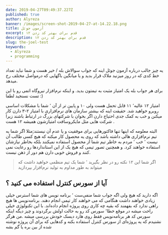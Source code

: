 ```yaml
---
date: 2019-04-27T09:49:37.227Z
published: true
author: Alyreza
banner: /images/screen-shot-2019-04-27-at-14.22.18.png
title: آزمون جوئل
excerpt: ۱۲ قدم برای بهتر کد زدن
description: ۱۲ قدم برای بهتر کد زدن
slug: the-joel-test
keywords:
  - Alyreza
  - programming
---
```

یه چیز جالب درباره آزمون جوئل اینه که جواب سوالاش بله / خیر هست و شما نباید تعداد خط کدی که در روز میزنید ملاک قرار بدید و یا میانگین باگهایی که درمواصل مختلف رخ میدهد.

برای هر جواب بله یک امتیاز مثبت به تیمتون بدید. و اینکه نرم‌افزار نیروگاه اتمی رو با این تست نسنجید لطفا :)

امتیاز ۱۲ عالیه٬ ۱۱ قابل تحمل هست ولی ۱۰ و پایین تر از آن ٬ شما با مشکلات اساسی روبرو خواهید شد. حقیقت اینه که بیشتر سازمان های نرم‌افزاری با امتیاز ۲-۳ دارن کار میکنن و خب به کمک جدی احتیاج دارن اگر بخوان با شرکتهای بزرگ در ارتباط باشند  زیرا شرکت هایی مثل مایکروسافت امتیازشون همیشه ۱۲ هست .

البته معلومه که اینها تنها فاکتورهایی برای موفقیت و یا عدم آن نیستند;مثلا اگر شما یه تیم نرم‌افزاری هالی داشته باشد که روی یه محصول کار میکنه که هیچ کسی طالب آن نیست ٬ خب ٬ مردم به خاطر تیم شما از محصول استفاده نمیکنند بلکه بخاطر نیازشان استفاده خواهند کرد. و همچنین تصور تیمی که هیچ یک از این استانداردها رو رعایت نمی کنند و فروش خوبی دارن هم دور از ذهن نیست.

> اگر شما این ۱۲ نکته رو در نظر بگیرید ٬ شما یک تیم منظمی خواهید داشت که میتواند به طور مداوم به تولید نرم‌افزار بپردازید

## آیا از سورس کنترل استفاده می کنید ؟

اگه دارید که هیچ ولی اگه جواب شما منفی‌ست ٬ برنامه نویس های شما استرس خیلی زیادی خواهند داشت هنگامی که می خواهند کار تیمی انجام دهند. برنامه‌نویس ها هیچ راهی ندارد که بفهمند که بقیه چه کاری روی پروژه انجام داده‌اند. با این تکنولوژی خیلی راحت میشه در موقع خطا٬ سورس کد رو به حالت اولش برگردوند و چیز دیگه اینکه سورس کد هر برنامه‌نویس فقط روی هارد دیسک خودش بررسی میشه .من هرگز نشنیدم که یه پروژه‌ای از سورس کنترل استفاده بکنه و کدهایی که برای آن پروژه نوشته شده از بین بره یا گم بشه
